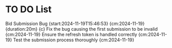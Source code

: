 # TO DO List
Bid Submission Bug {start:2024-11-19T15:46:53} {cm:2024-11-19} {duration:20m} {c}
    Fix the bug causing the first submission to be invalid {cm:2024-11-19}
    Ensure the refresh token is handled correctly {cm:2024-11-19}
    Test the submission process thoroughly {cm:2024-11-19}